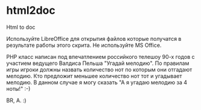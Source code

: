 # html2doc
Html to doc

Используйте LibreOffice для открытия файлов которые получатся 
в результате работы этого скрита. Не используйте MS Office.

PHP класс написан под впечатлением российкого телешоу 90-х годов с 
участием ведущего Валдиса Пельша "Угадай мелодию". По правилам игры 
игроки должны назвать количество нот по которым они отгадают мелодию. 
Кто предложит меньшее количество нот тот и угадывает мелодию. В 
данном случае я могу сказать "А я угадаю мелодию за 4 ноты!" :-)

BR, A. :)

